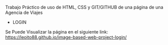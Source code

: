 Trabajo Práctico de uso de HTML, CSS y GIT/GITHUB de una página de una Agencia de Viajes

- LOGIN

Se Puede Visualizar la página en el siguiente link:
https://leoito88.github.io/image-based-web-project-login/
